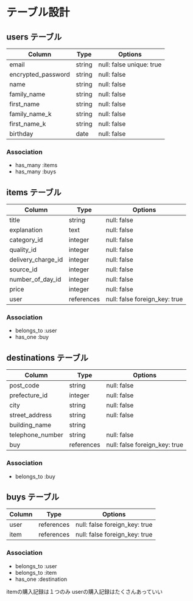 # テーブル設計

## users テーブル
| Column              | Type    | Options                  |
| ------------------- | ------- | ------------------------ |
| email               | string  | null: false unique: true |
| encrypted_password  | string  | null: false              |
| name                | string  | null: false              |
| family_name         | string  | null: false              |
| first_name          | string  | null: false              |
| family_name_k       | string  | null: false              |
| first_name_k        | string  | null: false              |
| birthday            | date    | null: false              |

### Association
- has_many :items
- has_many :buys


## items テーブル
| Column             | Type       | Options                       |
| ------------------ | ---------- | ----------------------------- |
| title              | string     | null: false                   |
| explanation        | text       | null: false                   |
| category_id        | integer    | null: false                   |
| quality_id         | integer    | null: false                   |
| delivery_charge_id | integer    | null: false                   |
| source_id          | integer    | null: false                   |
| number_of_day_id   | integer    | null: false                   |
| price              | integer    | null: false                   |
| user               | references | null: false foreign_key: true |

### Association
- belongs_to :user
- has_one :buy


## destinations テーブル
| Column                 | Type       | Options                       |
| ---------------------- | ---------- | ----------------------------- |
| post_code              | string     | null: false                   |
| prefecture_id          | integer    | null: false                   |
| city                   | string     | null: false                   |
| street_address         | string     | null: false                   |
| building_name          | string     |                               |
| telephone_number       | string     | null: false                   |
| buy                    | references | null: false foreign_key: true |

### Association
- belongs_to :buy


## buys テーブル
| Column                 | Type       | Options                       |
| ---------------------- | ---------- | ----------------------------- |
| user                   | references | null: false foreign_key: true |
| item                   | references | null: false foreign_key: true |

### Association
- belongs_to :user
- belongs_to :item
- has_one :destination

itemの購入記録は１つのみ
userの購入記録はたくさんあっていい